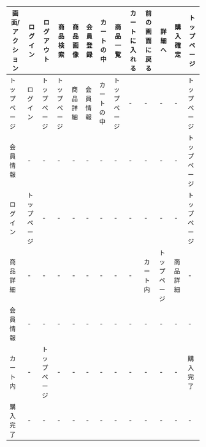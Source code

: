 |画面/アクション|ログイン|ログアウト|商品検索|商品画像|会員登録|カートの中|商品一覧|カートに入れる|前の画面に戻る|詳細へ|購入確定|トップページ|
|---------------|--------|----------|--------|--------|--------|----------|---------|--------------|--------------|------|--------|-------------|
|トップページ|ログイン|トップページ|トップページ|商品詳細|会員情報|カートの中|トップページ|-|-|-|-|トップページ|
|会員情報|-|-|-|-|-|-|-|-|-|-|-|トップページ|
|ログイン|トップページ|-|-|-|-|-|-|-|-|-|-|トップページ|
|商品詳細|-|-|-|-|-|-|-|-|カート内|トップページ|商品詳細|-|トップページ|
|会員情報|-|-|-|-|-|-|-|-|-|-|-|-|トップページ|
|カート内|-|トップページ|-|-|-|-|-|-|-|-|-|購入完了|トップページ|
|購入完了|-|-|-|-|-|-|-|-|-|-|-|-|トップページ|



